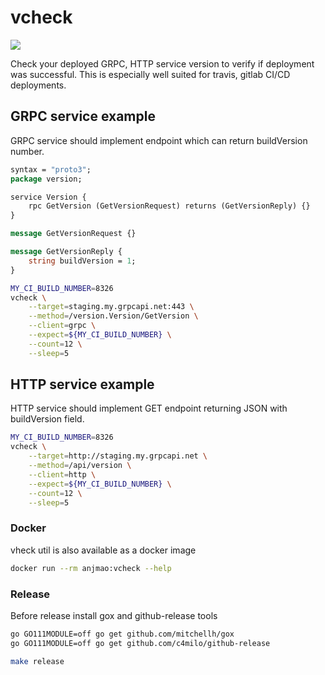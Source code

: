 # vcheck
[![](https://img.shields.io/docker/pulls/anjmao/vcheck.svg)](https://hub.docker.com/r/anjmao/vcheck)

Check your deployed GRPC, HTTP service version to verify if deployment was successful. This is especially well suited for travis, gitlab CI/CD deployments.

## GRPC service example

GRPC service should implement endpoint which can return buildVersion number.

```proto
syntax = "proto3";
package version;

service Version {
    rpc GetVersion (GetVersionRequest) returns (GetVersionReply) {}
}

message GetVersionRequest {}

message GetVersionReply {
    string buildVersion = 1;
}
```

```bash
MY_CI_BUILD_NUMBER=8326
vcheck \
    --target=staging.my.grpcapi.net:443 \
    --method=/version.Version/GetVersion \
    --client=grpc \
    --expect=${MY_CI_BUILD_NUMBER} \
    --count=12 \
    --sleep=5
```

## HTTP service example

HTTP service should implement GET endpoint returning JSON with buildVersion field. 

```bash
MY_CI_BUILD_NUMBER=8326
vcheck \
    --target=http://staging.my.grpcapi.net \
    --method=/api/version \
    --client=http \
    --expect=${MY_CI_BUILD_NUMBER} \
    --count=12 \
    --sleep=5
```

### Docker

vheck util is also available as a docker image

```bash
docker run --rm anjmao:vcheck --help
```

### Release

Before release install gox and github-release tools
```bash
go GO111MODULE=off go get github.com/mitchellh/gox
go GO111MODULE=off go get github.com/c4milo/github-release 
```

```bash
make release
```